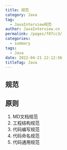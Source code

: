 ```yaml
---
title: 规范
category: Java
tag: 
  - JavaInterview规范
author: JavaInterview.cn
permalink: /pages/f87cc3/
categories: 
  - summary
tags: 
  - Java
date: 2022-04-21 22:12:56
titleTag: Java
---
```




## 规范

## 原则
1. MD文档规范
2. 工程结构规范
3. 代码编写规范
4. 代码命名规范
5. 代码通用规范


